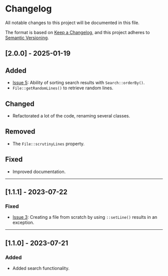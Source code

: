 # Changelog

All notable changes to this project will be documented in this file.

The format is based on [Keep a Changelog](https://keepachangelog.com/en/1.0.0/),
and this project adheres to [Semantic Versioning](https://semver.org/spec/v2.0.0.html).

## [2.0.0] - 2025-01-19

## Added
- [Issue 5](https://github.com/adinan-cenci/file-editor/issues/5): Ability of sorting search results with `Search::orderBy()`.
- `File::getRandomLines()` to retrieve random lines.

## Changed
- Refactorated a lot of the code, renaming several classes.

## Removed
- The `File::scrutinyLines` property.

## Fixed
- Improved documentation.

---

## [1.1.1] - 2023-07-22

### Fixed
- [Issue 3](https://github.com/adinan-cenci/file-editor/issues/3): Creating a file from scratch by using `::setLine()` results in an exception.

---

## [1.1.0] - 2023-07-21
### Added
- Added search functionality.
